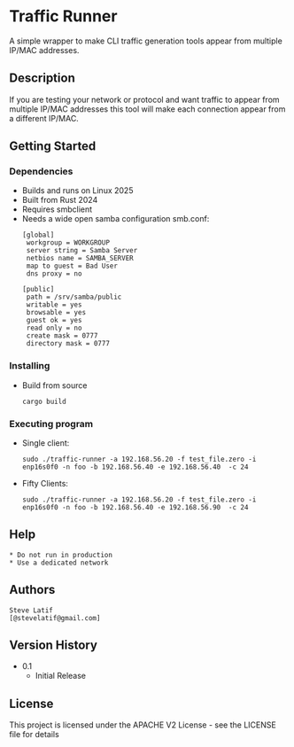 # Traffic Runner

A simple wrapper to make CLI traffic generation tools appear from multiple
IP/MAC addresses. 

## Description

If you are testing your network or protocol and want traffic to appear from 
multiple IP/MAC addresses this tool will make each connection appear from a
different IP/MAC. 


## Getting Started

### Dependencies

* Builds and runs on Linux 2025
* Built from Rust 2024 
* Requires smbclient
* 
	Needs a wide open samba configuration smb.conf:
	```
  [global]
     workgroup = WORKGROUP
     server string = Samba Server
     netbios name = SAMBA_SERVER
     map to guest = Bad User
     dns proxy = no

  [public]
     path = /srv/samba/public
     writable = yes
     browsable = yes
     guest ok = yes
     read only = no
     create mask = 0777
     directory mask = 0777
	```

### Installing

* Build from source

	`cargo build`

### Executing program

* Single client:

	`sudo ./traffic-runner -a 192.168.56.20 -f test_file.zero -i enp16s0f0 -n foo -b 192.168.56.40 -e 192.168.56.40  -c 24`
	
* Fifty Clients:

	`sudo ./traffic-runner -a 192.168.56.20 -f test_file.zero -i enp16s0f0 -n foo -b 192.168.56.40 -e 192.168.56.90  -c 24`

## Help

	* Do not run in production
	* Use a dedicated network

## Authors

	Steve Latif
	[@stevelatif@gmail.com]

## Version History

* 0.1
    * Initial Release

## License

This project is licensed under the APACHE V2 License - see the LICENSE file for details

